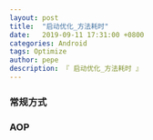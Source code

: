 ```yaml
---
layout: post
title:  "启动优化_方法耗时"
date:   2019-09-11 17:31:00 +0800
categories: Android
tags: Optimize
author: pepe
description: 『 启动优化_方法耗时 』
---
```


### **常规方式**


### **AOP**


























